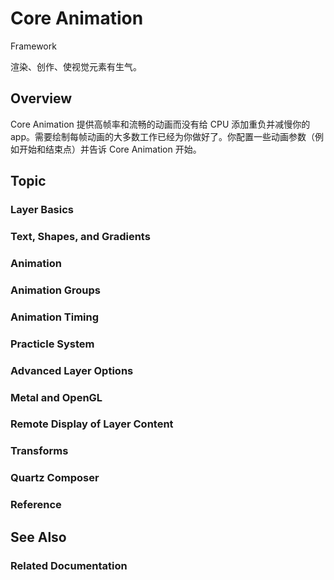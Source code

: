 # Core Animation

Framework

渲染、创作、使视觉元素有生气。

## Overview

Core Animation 提供高帧率和流畅的动画而没有给 CPU 添加重负并减慢你的 app。需要绘制每帧动画的大多数工作已经为你做好了。你配置一些动画参数（例如开始和结束点）并告诉 Core Animation 开始。

## Topic

### Layer Basics

### Text, Shapes, and Gradients

### Animation

### Animation Groups

### Animation Timing

### Practicle System

### Advanced Layer Options

### Metal and OpenGL

### Remote Display of Layer Content

### Transforms

### Quartz Composer

### Reference

## See Also

### Related Documentation